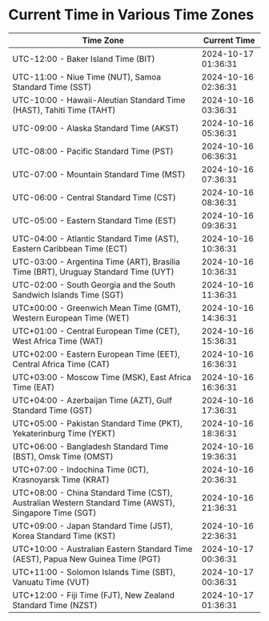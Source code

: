 # Current Time in Various Time Zones

| Time Zone | Current Time |
|-----------|--------------|
| UTC-12:00 - Baker Island Time (BIT) | 2024-10-17 01:36:31 |
| UTC-11:00 - Niue Time (NUT), Samoa Standard Time (SST) | 2024-10-16 02:36:31 |
| UTC-10:00 - Hawaii-Aleutian Standard Time (HAST), Tahiti Time (TAHT) | 2024-10-16 03:36:31 |
| UTC-09:00 - Alaska Standard Time (AKST) | 2024-10-16 05:36:31 |
| UTC-08:00 - Pacific Standard Time (PST) | 2024-10-16 06:36:31 |
| UTC-07:00 - Mountain Standard Time (MST) | 2024-10-16 07:36:31 |
| UTC-06:00 - Central Standard Time (CST) | 2024-10-16 08:36:31 |
| UTC-05:00 - Eastern Standard Time (EST) | 2024-10-16 09:36:31 |
| UTC-04:00 - Atlantic Standard Time (AST), Eastern Caribbean Time (ECT) | 2024-10-16 10:36:31 |
| UTC-03:00 - Argentina Time (ART), Brasília Time (BRT), Uruguay Standard Time (UYT) | 2024-10-16 10:36:31 |
| UTC-02:00 - South Georgia and the South Sandwich Islands Time (SGT) | 2024-10-16 11:36:31 |
| UTC±00:00 - Greenwich Mean Time (GMT), Western European Time (WET) | 2024-10-16 14:36:31 |
| UTC+01:00 - Central European Time (CET), West Africa Time (WAT) | 2024-10-16 15:36:31 |
| UTC+02:00 - Eastern European Time (EET), Central Africa Time (CAT) | 2024-10-16 16:36:31 |
| UTC+03:00 - Moscow Time (MSK), East Africa Time (EAT) | 2024-10-16 16:36:31 |
| UTC+04:00 - Azerbaijan Time (AZT), Gulf Standard Time (GST) | 2024-10-16 17:36:31 |
| UTC+05:00 - Pakistan Standard Time (PKT), Yekaterinburg Time (YEKT) | 2024-10-16 18:36:31 |
| UTC+06:00 - Bangladesh Standard Time (BST), Omsk Time (OMST) | 2024-10-16 19:36:31 |
| UTC+07:00 - Indochina Time (ICT), Krasnoyarsk Time (KRAT) | 2024-10-16 20:36:31 |
| UTC+08:00 - China Standard Time (CST), Australian Western Standard Time (AWST), Singapore Time (SGT) | 2024-10-16 21:36:31 |
| UTC+09:00 - Japan Standard Time (JST), Korea Standard Time (KST) | 2024-10-16 22:36:31 |
| UTC+10:00 - Australian Eastern Standard Time (AEST), Papua New Guinea Time (PGT) | 2024-10-17 00:36:31 |
| UTC+11:00 - Solomon Islands Time (SBT), Vanuatu Time (VUT) | 2024-10-17 00:36:31 |
| UTC+12:00 - Fiji Time (FJT), New Zealand Standard Time (NZST) | 2024-10-17 01:36:31 |

